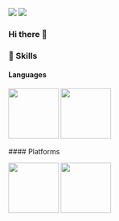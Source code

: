 <a href="https://khjtech.tistory.com" target="_blank"><img src="https://img.shields.io/badge/blog-000000?style=flat-square&logo=Tistory&logoColor=white"/></a>
<img src="https://img.shields.io/badge/icon0320@naver.com-03C75A?style=flat-square&logo=Naver&logoColor=white"/>

### Hi there 👋

### 💪 Skills
#### Languages
<p>
  <img src="http://1.234.189.11/gitlogo/Java-e.png" style="width:100px;">
  <img src="http://1.234.189.11/gitlogo/javascript.png" style="width:100px;">
</p>
#### Platforms 
<p>
  <img src="http://1.234.189.11/gitlogo/spring.png" style="width:100px;">
  <img src="http://1.234.189.11/gitlogo/springboot.png" style="width:100px;">
</P>



<!--
**icon7777/icon7777** is a ✨ _special_ ✨ repository because its `README.md` (this file) appears on your GitHub profile.

![Anurag's GitHub stats](https://github-readme-stats.vercel.app/api?username=icon7777&show_icons=true&theme=radical)

Here are some ideas to get you started:

- 🔭 I’m currently working on ...
- 🌱 I’m currently learning ...
- 👯 I’m looking to collaborate on ...
- 🤔 I’m looking for help with ...
- 💬 Ask me about ...
- 📫 How to reach me: ...
- 😄 Pronouns: ...
- ⚡ Fun fact: ...
-->
